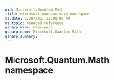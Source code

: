 ```yaml
---
uid: Microsoft.Quantum.Math
title: Microsoft.Quantum.Math namespace
ms.date: 1/28/2021 12:00:00 AM
ms.topic: managed-reference
qsharp.kind: namespace
qsharp.name: Microsoft.Quantum.Math
qsharp.summary: ''
---
```


# Microsoft.Quantum.Math namespace



